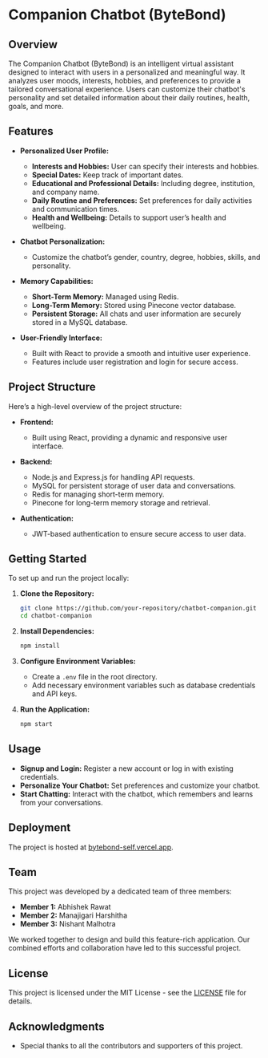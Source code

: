 # Companion Chatbot (ByteBond)

## Overview

The Companion Chatbot (ByteBond) is an intelligent virtual assistant designed to interact with users in a personalized and meaningful way. It analyzes user moods, interests, hobbies, and preferences to provide a tailored conversational experience. Users can customize their chatbot's personality and set detailed information about their daily routines, health, goals, and more.

## Features

- **Personalized User Profile:**
  - **Interests and Hobbies:** User can specify their interests and hobbies.
  - **Special Dates:** Keep track of important dates.
  - **Educational and Professional Details:** Including degree, institution, and company name.
  - **Daily Routine and Preferences:** Set preferences for daily activities and communication times.
  - **Health and Wellbeing:** Details to support user’s health and wellbeing.

- **Chatbot Personalization:**
  - Customize the chatbot’s gender, country, degree, hobbies, skills, and personality.

- **Memory Capabilities:**
  - **Short-Term Memory:** Managed using Redis.
  - **Long-Term Memory:** Stored using Pinecone vector database.
  - **Persistent Storage:** All chats and user information are securely stored in a MySQL database.

- **User-Friendly Interface:**
  - Built with React to provide a smooth and intuitive user experience.
  - Features include user registration and login for secure access.

## Project Structure

Here’s a high-level overview of the project structure:

- **Frontend:**
  - Built using React, providing a dynamic and responsive user interface.

- **Backend:**
  - Node.js and Express.js for handling API requests.
  - MySQL for persistent storage of user data and conversations.
  - Redis for managing short-term memory.
  - Pinecone for long-term memory storage and retrieval.

- **Authentication:**
  - JWT-based authentication to ensure secure access to user data.

## Getting Started

To set up and run the project locally:

1. **Clone the Repository:**
   ```bash
   git clone https://github.com/your-repository/chatbot-companion.git
   cd chatbot-companion
   ```

2. **Install Dependencies:**
   ```bash
   npm install
   ```

3. **Configure Environment Variables:**
   - Create a `.env` file in the root directory.
   - Add necessary environment variables such as database credentials and API keys.

4. **Run the Application:**
   ```bash
   npm start
   ```

## Usage

- **Signup and Login:** Register a new account or log in with existing credentials.
- **Personalize Your Chatbot:** Set preferences and customize your chatbot.
- **Start Chatting:** Interact with the chatbot, which remembers and learns from your conversations.

## Deployment

The project is hosted at [bytebond-self.vercel.app](https://bytebond-self.vercel.app).

## Team

This project was developed by a dedicated team of three members:

- **Member 1:** Abhishek Rawat
- **Member 2:** Manajigari Harshitha
- **Member 3:** Nishant Malhotra

We worked together to design and build this feature-rich application. Our combined efforts and collaboration have led to this successful project.

## License

This project is licensed under the MIT License - see the [LICENSE](LICENSE) file for details.

## Acknowledgments

- Special thanks to all the contributors and supporters of this project.
